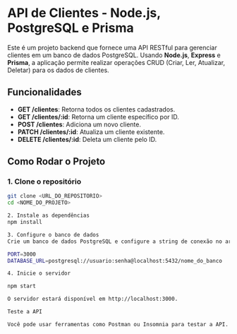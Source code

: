 # API de Clientes - Node.js, PostgreSQL e Prisma

Este é um projeto backend que fornece uma API RESTful para gerenciar clientes em um banco de dados PostgreSQL. Usando **Node.js**, **Express** e **Prisma**, a aplicação permite realizar operações CRUD (Criar, Ler, Atualizar, Deletar) para os dados de clientes.

## Funcionalidades

- **GET /clientes**: Retorna todos os clientes cadastrados.
- **GET /clientes/:id**: Retorna um cliente específico por ID.
- **POST /clientes**: Adiciona um novo cliente.
- **PATCH /clientes/:id**: Atualiza um cliente existente.
- **DELETE /clientes/:id**: Deleta um cliente pelo ID.

## Como Rodar o Projeto

### 1. Clone o repositório

```bash
git clone <URL_DO_REPOSITORIO>
cd <NOME_DO_PROJETO>

2. Instale as dependências
npm install

3. Configure o banco de dados
Crie um banco de dados PostgreSQL e configure a string de conexão no arquivo .env:

PORT=3000
DATABASE_URL=postgresql://usuario:senha@localhost:5432/nome_do_banco

4. Inicie o servidor

npm start

O servidor estará disponível em http://localhost:3000.

Teste a API

Você pode usar ferramentas como Postman ou Insomnia para testar a API.
```
